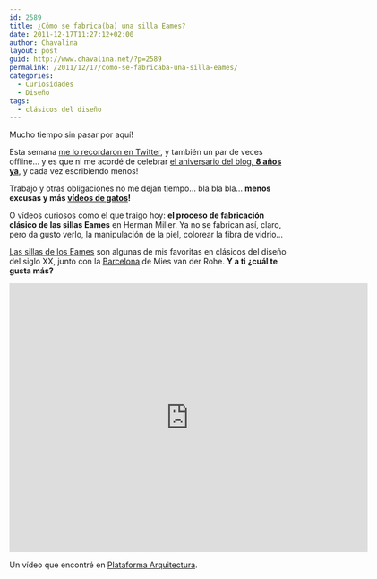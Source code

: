 ```yaml
---
id: 2589
title: ¿Cómo se fabrica(ba) una silla Eames?
date: 2011-12-17T11:27:12+02:00
author: Chavalina
layout: post
guid: http://www.chavalina.net/?p=2589
permalink: /2011/12/17/como-se-fabricaba-una-silla-eames/
categories:
  - Curiosidades
  - Diseño
tags:
  - clásicos del diseño
---
```

Mucho tiempo sin pasar por aquí!

Esta semana <a href="https://twitter.com/#!/alexD_v/status/146802278190415872" target="_blank">me lo recordaron en Twitter</a>, y también un par de veces offline… y es que ni me acordé de celebrar [el aniversario del blog, **8 años ya**](http://www.chavalina.net/2003/11/22/post-1/), y cada vez escribiendo menos!

Trabajo y otras obligaciones no me dejan tiempo… bla bla bla… **menos excusas y más [vídeos de gatos](http://procatinator.com/)!**

O vídeos curiosos como el que traigo hoy: **el proceso de fabricación clásico de las sillas Eames** en Herman Miller. Ya no se fabrican así, claro, pero da gusto verlo, la manipulación de la piel, colorear la fibra de vidrio…

[Las sillas de los Eames](http://www.vitra.com/es-es/home/designers/charles-and-ray-eames/products/) son algunas de mis favoritas en clásicos del diseño del siglo XX, junto con la [Barcelona](http://www.knoll.com/products/product.jsp?prod_id=577) de Mies van der Rohe. **Y a ti ¿cuál te gusta más?**

<iframe src="http://www.youtube.com/embed/PIlTtXrgA0c" frameborder="0" width="640" height="480"></iframe>

Un vídeo que encontré en [Plataforma Arquitectura](http://www.plataformaarquitectura.cl/2008/12/03/%C2%BFcomo-se-fabrica-una-silla-eames/).